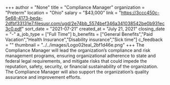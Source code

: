 +++
author = "None"
title = "Compliance Manager"
organization = "Preterm"
location = "Ohio"
salary = "$43,000"
link = "https://3ccc450c-5e68-4173-beda-2dfbf33131e7.filesusr.com/ugd/2e74bb_5574bef346a341038542be0b931ec3c0.pdf"
sort_date = "2021-07-21"
created_at = "July 21, 2021"
closing_date = "-"
a_job_type = ["Full Time"]
b_benefits = ["General Benefits","Paid Vacation","Health Insurance","Disability insurance","Sick time"]
c_feedback = ""
thumbnail = "../../images/Logo02teal_2bf1d46e.png"
+++
The Compliance Manager will lead the organization’s compliance and risk management programs, ensuring organizational adherence to state and federal legal requirements, and mitigate risks that could impede the reputation, safety, security, or financial sustainability of the organization. The Compliance Manager will also support the organization’s quality assurance and improvement efforts.